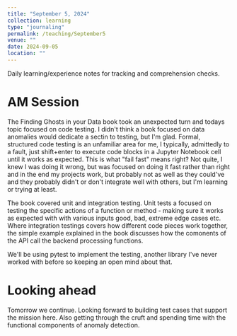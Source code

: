 ```yaml
---
title: "September 5, 2024"
collection: learning
type: "journaling"
permalink: /teaching/September5
venue: ""
date: 2024-09-05
location: ""
---
```


Daily learning/experience notes for tracking and comprehension checks.

AM Session
======

The Finding Ghosts in your Data book took an unexpected turn and todays topic focused on code testing. I didn't think a book focused on data anomalies would dedicate a sectin to testing, but I'm glad. Formal, structured code testing is an unfamiliar area for me, I typically, admittedly to a fault, just shift+enter to execute code blocks in a Jupyter Notebook cell until it works as expected. This is what "fail fast" means right? Not quite, I knew I was doing it wrong, but was focused on doing it fast rather than right and in the end my projects work, but probably not as well as they could've and they probably didn't or don't integrate well with others, but I'm learning or trying at least.

The book covered unit and integration testing. Unit tests a focused on testing the specific actions of a function or method - making sure it works as expected with with various inputs good, bad, extreme edge cases etc. Where integration testings covers how different code pieces work together, the simple example explained in the book discusses how the comonents of the API call the backend processing functions.


We'll be using pytest to implement the testing, another library I've never worked with before so keeping an open mind about that.


Looking ahead
======

Tomorrow we continue. Looking forward to building test cases that support the mission here. Also getting through the cruft and spending time with the functional components of anomaly detection.

